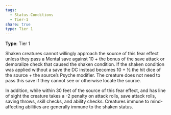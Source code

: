 ```yaml
---
tags:
  - Status-Conditions
  - Tier-1
share: true
type: Tier 1
---
```

**Type**: Tier 1

Shaken creatures cannot willingly approach the source of this fear effect unless they pass a Mental save against 10 + the bonus of the save attack or demoralize check that caused the shaken condition. If the shaken condition was applied without a save the DC instead becomes 10 + ½ the hit dice of the source + the source’s Psyche modifier. The creature does not need to pass this save if they cannot see or otherwise locate the source.

In addition, while within 30 feet of the source of this fear effect, and has line of sight the creature takes a -2 penalty on attack rolls, save attack rolls, saving throws, skill checks, and ability checks. Creatures immune to mind-affecting abilities are generally immune to the shaken status.